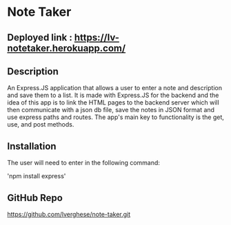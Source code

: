 # Note Taker

## Deployed link : https://lv-notetaker.herokuapp.com/

## Description
An Express.JS application that allows a user to enter a note and description and save them to a list. It is made with Express.JS for the backend and the idea of this app is to link the HTML pages to the backend server which will then communicate with a json db file, save the notes in JSON format and use express paths and routes. The app's main key to functionality is the get, use, and post methods.

## Installation
The user will need to enter in the following command:

'npm install express'


## GitHub Repo
https://github.com/lverghese/note-taker.git





